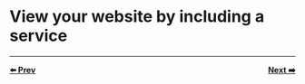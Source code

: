 # View your website by including a service


<hr>
<div style="font-weight: bold; ">
  <span style="float: left">
    <a href="../07-deploy-your-website-from-the-operator/README.md">⬅️ Prev</a>
  </span>
  <span style="float: right">
    <a href="../09-gracefully-detect-an-update-request/README.md">Next ➡️</a>
  </span>
</div>
